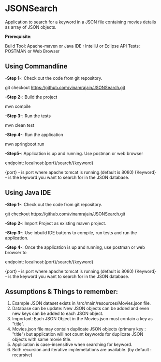# JSONSearch

Application to search for a keyword in a JSON file containing movies details as array of JSON objects.

**Prerequisite**:

Build Tool: Apache-maven or Java IDE : IntelliJ or Eclipse
API Tests: POSTMAN or Web Browser

## Using Commandline

**-Step 1-**: Check out the code from git repository.

git checkout https://github.com/vinamrajain/JSONSearch.git

**-Step 2-**: Build the project

mvn compile

**-Step 3-**: Run the tests

mvn clean test

**-Step 4-**: Run the application

mvn springboot:run

**-Step5-**: Application is up and running. Use postman or web browser

endpoint: localhost:{port}/search/{keyword}

{port} - is port where apache tomcat is running.(default is 8080)
{Keyword} - is the keyword you want to search for in the JSON database.

## Using Java IDE

**-Step 1-**: Check out the code from git repository.

git checkout https://github.com/vinamrajain/JSONSearch.git

**-Step 2-**: Import Project as existing maven project.

**-Step 3-**: Use inbuild IDE buttons to compile, run tests and run the application.

**-Step 4-**: Once the application is up and running, use postman or web browser to

endpoint: localhost:{port}/search/{keyword}

{port} - is port where apache tomcat is running.(default is 8080)
{Keyword} - is the keyword you want to search for in the JSON database.


## Assumptions & Things to remember:

1. Example JSON dataset exists in /src/main/resources/Movies.json file.
2. Database can be update: New JSON objects can be added and even new keys can be added to each JSON object.
3. Important: Each JSON Object in the Movies.json must contain a key as "title".
5. Movies.json file may contain duplicate JSON objects (primary key : "title") but application will not count
 keywords for duplicate JSON objects with same movie title.
4. Application is case-insensitive when searching for keyword.
5. Both recursion and iterative implemetations are available. (by default : recursive)

